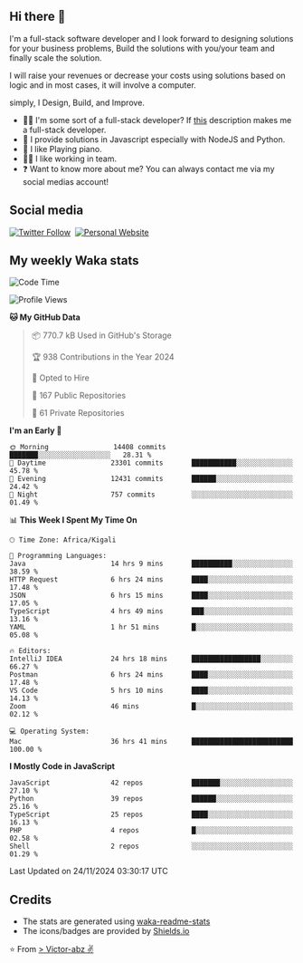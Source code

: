 ## Hi there 👋
I'm a full-stack software developer and I look forward to designing solutions for your business problems, Build the solutions with you/your team and finally scale the solution.

I will raise your revenues or decrease your costs using solutions based on logic and in most cases, it will involve a computer.

simply, I Design, Build, and Improve.

- 👨‍💻 I'm some sort of a full-stack developer? If [this](https://www.w3schools.com/whatis/whatis_fullstack.asp) description makes me a full-stack developer.
- 🌱 I provide solutions in Javascript especially with NodeJS and Python. 
- 🎹 I like Playing piano.
- 👯‍♀️ I like working in team.
- ❓ Want to know more about me? You can always contact me via my social medias account!

## Social media
[![Twitter Follow](https://img.shields.io/twitter/follow/vicky_abz?color=%231DA1F2&label=Twitter&style=for-the-badge&logo=twitter&logoColor=ffffff)](https://twitter.com/vicky_abz)
‎‎ [![Personal Website](https://img.shields.io/static/v1?label=visit&message=victor-abz.com&color=%235F021F&style=for-the-badge)](https://victor-abz.com/)

## My weekly Waka stats
<!--START_SECTION:waka-->
![Code Time](http://img.shields.io/badge/Code%20Time-880%20hrs%2020%20mins-blue)

![Profile Views](http://img.shields.io/badge/Profile%20Views-0-blue)

**🐱 My GitHub Data** 

> 📦 770.7 kB Used in GitHub's Storage 
 > 
> 🏆 938 Contributions in the Year 2024
 > 
> 💼 Opted to Hire
 > 
> 📜 167 Public Repositories 
 > 
> 🔑 61 Private Repositories 
 > 
**I'm an Early 🐤** 

```text
🌞 Morning                14408 commits       ███████░░░░░░░░░░░░░░░░░░   28.31 % 
🌆 Daytime                23301 commits       ███████████░░░░░░░░░░░░░░   45.78 % 
🌃 Evening                12431 commits       ██████░░░░░░░░░░░░░░░░░░░   24.42 % 
🌙 Night                  757 commits         ░░░░░░░░░░░░░░░░░░░░░░░░░   01.49 % 
```


📊 **This Week I Spent My Time On** 

```text
🕑︎ Time Zone: Africa/Kigali

💬 Programming Languages: 
Java                     14 hrs 9 mins       ██████████░░░░░░░░░░░░░░░   38.59 % 
HTTP Request             6 hrs 24 mins       ████░░░░░░░░░░░░░░░░░░░░░   17.48 % 
JSON                     6 hrs 15 mins       ████░░░░░░░░░░░░░░░░░░░░░   17.05 % 
TypeScript               4 hrs 49 mins       ███░░░░░░░░░░░░░░░░░░░░░░   13.16 % 
YAML                     1 hr 51 mins        █░░░░░░░░░░░░░░░░░░░░░░░░   05.08 % 

🔥 Editors: 
IntelliJ IDEA            24 hrs 18 mins      █████████████████░░░░░░░░   66.27 % 
Postman                  6 hrs 24 mins       ████░░░░░░░░░░░░░░░░░░░░░   17.48 % 
VS Code                  5 hrs 10 mins       ████░░░░░░░░░░░░░░░░░░░░░   14.13 % 
Zoom                     46 mins             █░░░░░░░░░░░░░░░░░░░░░░░░   02.12 % 

💻 Operating System: 
Mac                      36 hrs 41 mins      █████████████████████████   100.00 % 
```

**I Mostly Code in JavaScript** 

```text
JavaScript               42 repos            ███████░░░░░░░░░░░░░░░░░░   27.10 % 
Python                   39 repos            ██████░░░░░░░░░░░░░░░░░░░   25.16 % 
TypeScript               25 repos            ████░░░░░░░░░░░░░░░░░░░░░   16.13 % 
PHP                      4 repos             █░░░░░░░░░░░░░░░░░░░░░░░░   02.58 % 
Shell                    2 repos             ░░░░░░░░░░░░░░░░░░░░░░░░░   01.29 % 
```




 Last Updated on 24/11/2024 03:30:17 UTC
<!--END_SECTION:waka-->

## Credits
- The stats are generated using [waka-readme-stats](https://github.com/anmol098/waka-readme-stats)
- The icons/badges are provided by [Shields.io](https://shields.io/)

⭐️ From [> Victor-abz ✌](https://victor-abz.com/)
